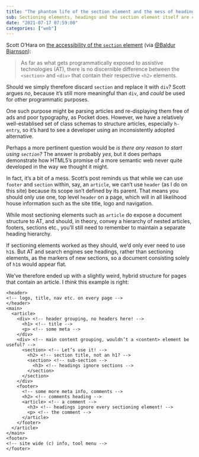 ```yaml
---
title: "The phantom life of the section element and the mess of headings"
sub: Sectioning elements, headings and the section element itself are confusing. Perhaps that’s why authors tend to stick with a few  articles and leave the rest to divs and nested headings. At least that makes sense.
date: "2021-07-17 07:59:00"
categories: ["web"]
---
```



Scott O’Hara on [the accessibility of the `section` element](https://www.scottohara.me/blog/2021/07/16/section.html) (via [@Baldur Bjarnson](https://notes.baldurbjarnason.com/)):

> As far as what gets programmatically exposed to assistive technologies (AT), there is no discernible difference between the `<section>` and `<div>` that contain their respective `<h2>` elements.

Should we simply therefore discard `section` and replace it with `div`? Scott argues <i>no</i>, because it’s still more meaningful than `div`, and _could_ be used for other programmatic purposes.

One such purpose might be parsing articles and re-displaying them free of ads and poor typography, as Pocket does. However, we have a relatively well-establised set of class schemas to structure articles, especially `h-entry`, so it’s hard to see a developer using an inconsistently adopted alternative.

Perhaps a more pertinent question would be <i>is there any reason to start using `section`?</i> The answer is probably <i>yes</i>, but it does perhaps demonstrate how HTML5’s promise of a more semantic web never quite developed in the way we thought it might.

In fact, it’s a bit of a mess. Scott’s post reminds us that while we can use `footer` and `section` within, say, an `article`, we can’t use `header` (as I do on this site) because its scope isn’t defined by its parent. That means you should only use one, top level `header` on a page, which will in all likelihood house information such as the site title, logo and navigation.

While most sectioning elements such as `article` do expose a document structure to AT, and should, in theory, convey a hierarchy of nested articles, footers, sections etc., you’ll still need to remember to maintain a separate heading hierarchy.

If sectioning elements worked as they should, we’d only ever need to use `h1`s. But AT and search engines see headings, rather than sectioning elements, as the markers of new sections, so a document consisting solely of `h1`s would appear flat.

We’ve therefore ended up with a slightly weird, hybrid structure for pages that contain an article. I _think_ this example is right:

```
<header>
<!-- logo, title, nav etc. on every page -->
</header>
<main>
  <article>
    <div> <!-- header grouping, no headers here! -->
      <h1> <!-- title -->
      <p> <!-- some meta -->
    </div>
    <div> <!-- main content grouping, wouldn’t a <content> element be useful? -->
      <section> <!-- Let’s use it! -->
        <h2> <!-- section title, not an h1? -->
        <section> <!-- sub-section -->
          <h3> <!-- headings ignore sections -->
        </section>
      </section>
    </div>
    <footer>
      <!-- some more meta info, comments -->
      <h2> <!-- comments heading -->
      <article> <!-- a comment -->
        <h3> <!-- headings ignore every sectioning element! -->
        <p> <!-- the comment -->
      </article>
    </footer>
  </article>
</main>
<footer>
<!-- site wide (c) info, tool menu -->
</footer>
```


